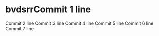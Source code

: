 # bvdsrrCommit 1 line
Commit 2 line
Commit 3 line
Commit 4 line
Commit 5 line
Commit 6 line
Commit 7 line
